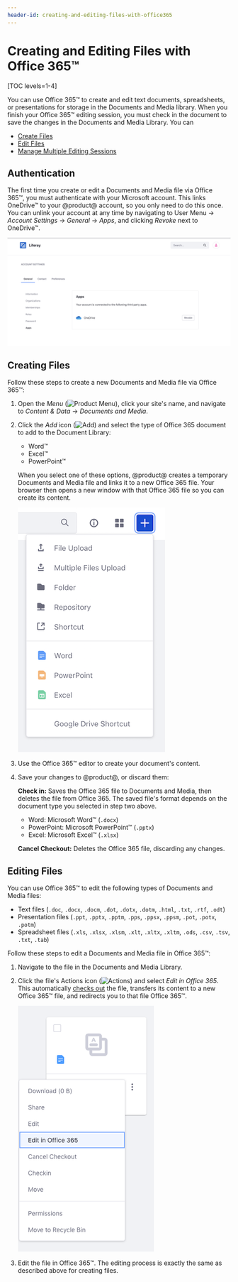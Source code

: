 ```yaml
---
header-id: creating-and-editing-files-with-office365
---
```


# Creating and Editing Files with Office 365™

[TOC levels=1-4]

You can use Office 365&trade; to create and edit text documents, spreadsheets, 
or presentations for storage in the Documents and Media library. When you finish 
your  Office 365&trade; editing session, you must check in the document to save 
the  changes in the Documents and Media Library. You can 

-   [Create Files](#creating-files)
-   [Edit Files](#editing-files)
-   [Manage Multiple Editing Sessions](#multiple-editing-sessions)

## Authentication

The first time you create or edit a Documents and Media file via Office 
365&trade;, you must authenticate with your Microsoft account. This links 
OneDrive&trade; to your @product@ account, so you only need to do this once. You 
can unlink your account at any time by navigating to User Menu &rarr; 
*Account Settings* &rarr; *General* &rarr; *Apps*, and clicking *Revoke* next to 
OneDrive&trade;. 

![Figure 1: You can unlink your Office 365 account from the portal.](../../../../images/office365-unlink.png)

## Creating Files

Follow these steps to create a new Documents and Media file via Office 
365&trade;: 

1.  Open the *Menu* 
    (![Product Menu](../../../../images/icon-menu.png)), 
    click your site's name, and navigate to *Content & Data* &rarr; 
    *Documents and Media*. 

2.  Click the *Add* icon 
    (![Add](../../../../images/icon-add.png)) 
    and select the type of Office 365 document to add to the Document Library: 

    -   Word&trade;
    -   Excel&trade;
    -   PowerPoint&trade;

    When you select one of these options, @product@ creates a temporary 
    Documents and Media file and links it to a new Office 365 file. Your browser 
    then opens a new window with that Office 365 file so you can create its 
    content. 

    ![Figure 2: Select the type of Office 365 document you want to create.](../../../../images/office365-new.png)

3.  Use the Office 365&trade; editor to create your document's content. 

4.  Save your changes to @product@, or discard them: 

    **Check in:** Saves the Office 365 file to Documents and Media, then deletes 
    the file from Office 365. The saved file's format depends on the document 
    type you selected in step two above. 

    -   Word: Microsoft Word&trade; (`.docx`)
    -   PowerPoint: Microsoft PowerPoint&trade; (`.pptx`)
    -   Excel: Microsoft Excel&trade; (`.xlsx`)

    **Cancel Checkout:** Deletes the Office 365 file, discarding any changes. 

## Editing Files

You can use Office 365&trade; to edit the following types of Documents and 
Media files: 

-   Text files (`.doc`, `.docx`, `.docm`, `.dot`, `.dotx`, `.dotm`, `.html`, 
    `.txt`, `.rtf`, `.odt`)
-   Presentation files (`.ppt`, `.pptx`, `.pptm`, `.pps`, `.ppsx`, `.ppsm`, 
    `.pot`, `.potx`, `.potm`)
-   Spreadsheet files (`.xls`, `.xlsx`, `.xlsm`, `.xlt`, `.xltx`, `.xltm`, 
    `.ods`, `.csv`, `.tsv`, `.txt`, `.tab`)

Follow these steps to edit a Documents and Media file in Office 365&trade;: 

1.  Navigate to the file in the Documents and Media Library. 

2.  Click the file's Actions icon 
    (![Actions](../../../../images/icon-actions.png)) 
    and select *Edit in Office 365*. This automatically 
    [checks out](/docs/7-2/user/-/knowledge_base/u/checking-out-and-editing-files) 
    the file, transfers its content to a new Office 365&trade; file, and 
    redirects you to that file Office 365&trade;. 

    ![Figure 4: Select *Edit in Office 365* from the file's Actions menu.](../../../../images/office365-edit.png)

3.  Edit the file in Office 365&trade;. The editing process is exactly the same 
    as described above for creating files. 
